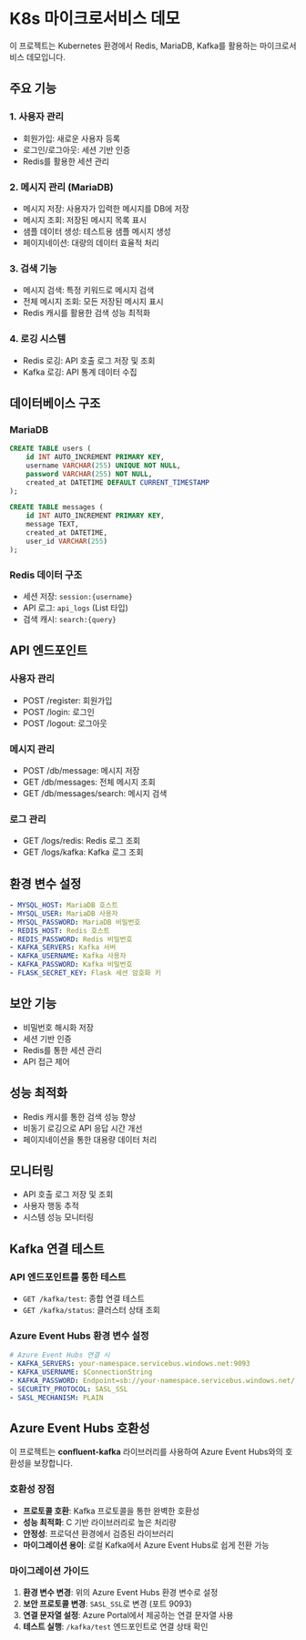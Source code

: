 # K8s 마이크로서비스 데모

이 프로젝트는 Kubernetes 환경에서 Redis, MariaDB, Kafka를 활용하는 마이크로서비스 데모입니다.

## 주요 기능

### 1. 사용자 관리
- 회원가입: 새로운 사용자 등록
- 로그인/로그아웃: 세션 기반 인증
- Redis를 활용한 세션 관리

### 2. 메시지 관리 (MariaDB)
- 메시지 저장: 사용자가 입력한 메시지를 DB에 저장
- 메시지 조회: 저장된 메시지 목록 표시
- 샘플 데이터 생성: 테스트용 샘플 메시지 생성
- 페이지네이션: 대량의 데이터 효율적 처리

### 3. 검색 기능
- 메시지 검색: 특정 키워드로 메시지 검색
- 전체 메시지 조회: 모든 저장된 메시지 표시
- Redis 캐시를 활용한 검색 성능 최적화

### 4. 로깅 시스템
- Redis 로깅: API 호출 로그 저장 및 조회
- Kafka 로깅: API 통계 데이터 수집

## 데이터베이스 구조

### MariaDB
```sql
CREATE TABLE users (
    id INT AUTO_INCREMENT PRIMARY KEY,
    username VARCHAR(255) UNIQUE NOT NULL,
    password VARCHAR(255) NOT NULL,
    created_at DATETIME DEFAULT CURRENT_TIMESTAMP
);

CREATE TABLE messages (
    id INT AUTO_INCREMENT PRIMARY KEY,
    message TEXT,
    created_at DATETIME,
    user_id VARCHAR(255)
);
```

### Redis 데이터 구조
- 세션 저장: `session:{username}`
- API 로그: `api_logs` (List 타입)
- 검색 캐시: `search:{query}`

## API 엔드포인트

### 사용자 관리
- POST /register: 회원가입
- POST /login: 로그인
- POST /logout: 로그아웃

### 메시지 관리
- POST /db/message: 메시지 저장
- GET /db/messages: 전체 메시지 조회
- GET /db/messages/search: 메시지 검색

### 로그 관리
- GET /logs/redis: Redis 로그 조회
- GET /logs/kafka: Kafka 로그 조회

## 환경 변수 설정
```yaml
- MYSQL_HOST: MariaDB 호스트
- MYSQL_USER: MariaDB 사용자
- MYSQL_PASSWORD: MariaDB 비밀번호
- REDIS_HOST: Redis 호스트
- REDIS_PASSWORD: Redis 비밀번호
- KAFKA_SERVERS: Kafka 서버
- KAFKA_USERNAME: Kafka 사용자
- KAFKA_PASSWORD: Kafka 비밀번호
- FLASK_SECRET_KEY: Flask 세션 암호화 키
```

## 보안 기능
- 비밀번호 해시화 저장
- 세션 기반 인증
- Redis를 통한 세션 관리
- API 접근 제어

## 성능 최적화
- Redis 캐시를 통한 검색 성능 향상
- 비동기 로깅으로 API 응답 시간 개선
- 페이지네이션을 통한 대용량 데이터 처리

## 모니터링
- API 호출 로그 저장 및 조회
- 사용자 행동 추적
- 시스템 성능 모니터링

## Kafka 연결 테스트

### API 엔드포인트를 통한 테스트
- `GET /kafka/test`: 종합 연결 테스트
- `GET /kafka/status`: 클러스터 상태 조회

### Azure Event Hubs 환경 변수 설정
```yaml
# Azure Event Hubs 연결 시
- KAFKA_SERVERS: your-namespace.servicebus.windows.net:9093
- KAFKA_USERNAME: $ConnectionString
- KAFKA_PASSWORD: Endpoint=sb://your-namespace.servicebus.windows.net/;SharedAccessKeyName=RootManageSharedAccessKey;SharedAccessKey=your-key
- SECURITY_PROTOCOL: SASL_SSL
- SASL_MECHANISM: PLAIN
```

## Azure Event Hubs 호환성
이 프로젝트는 **confluent-kafka** 라이브러리를 사용하여 Azure Event Hubs와의 호환성을 보장합니다.

### 호환성 장점
- **프로토콜 호환**: Kafka 프로토콜을 통한 완벽한 호환성
- **성능 최적화**: C 기반 라이브러리로 높은 처리량
- **안정성**: 프로덕션 환경에서 검증된 라이브러리
- **마이그레이션 용이**: 로컬 Kafka에서 Azure Event Hubs로 쉽게 전환 가능

### 마이그레이션 가이드
1. **환경 변수 변경**: 위의 Azure Event Hubs 환경 변수로 설정
2. **보안 프로토콜 변경**: `SASL_SSL`로 변경 (포트 9093)
3. **연결 문자열 설정**: Azure Portal에서 제공하는 연결 문자열 사용
4. **테스트 실행**: `/kafka/test` 엔드포인트로 연결 상태 확인
